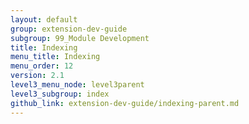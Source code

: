```yaml
---
layout: default
group: extension-dev-guide
subgroup: 99_Module Development 
title: Indexing
menu_title: Indexing
menu_order: 12
version: 2.1
level3_menu_node: level3parent
level3_subgroup: index
github_link: extension-dev-guide/indexing-parent.md
---
```


